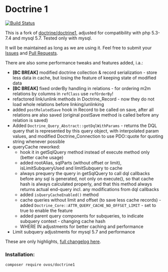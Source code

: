 Doctrine 1
==========

[![Build Status](https://travis-ci.com/ovos/doctrine1.svg?branch=master)](https://travis-ci.com/ovos/doctrine1)

This is a fork of [doctrine/doctrine1](https://github.com/doctrine/doctrine1), adjusted for compatibility with php 5.3-7.4
and mysql 5.7. Tested only with mysql.

It will be maintained as long as we are using it.
Feel free to submit your [Issues](https://github.com/ovos/doctrine1/issues) and [Pull Requests](https://github.com/ovos/doctrine1/pulls).

There are also some performance tweaks and features added, i.a.:
- **[BC BREAK]** modified doctrine collection & record serialization - store less data in cache, but losing the feature of keeping state of modified data
- **[BC BREAK]** fixed orderBy handling in relations - for ordering m2m relations by columns in `refClass` use `refOrderBy`!
- refactored link/unlink methods in Doctrine_Record - now they do not load whole relations before linking/unlinking
- added `postRelatedSave` hook in Record to be called on save, after all relations are also saved (original postSave method is called before any relation is saved)
- Added `Doctrine_Query_Abstract::getDqlWithParams` - returns the DQL query that is represented by this query object, with interpolated param values, and modified Doctrine_Connection to use PDO::quote for quoting string whenever possible
- queryCache reworked:
  - hook it in getSqlQuery method instead of execute method only (better cache usage)
  - added rootAlias, sqlParts (without offset or limit), isLimitSubqueryUsed and limitSubquery to cache
  - always prequery the query in getSqlQuery to call dql callbacks before any sql is generated, not only on execute(), so that cache hash is always calculated properly, and that this method always returns actual end-query incl. any modifications from dql callbacks
  - added `isQueryCacheEnabled()` method
  - cache queries without limit and offset (to save less cache records) - added `Doctrine_Core::ATTR_QUERY_CACHE_NO_OFFSET_LIMIT` - set to true to enable the feature
  - added parent query components for subqueries, to indicate subquery context - changing cache hash
  - WHERE IN adjustments for better caching and performance
- Limit subquery adjustments for mysql 5.7 and performance

These are only highlights, [full changelog here](CHANGELOG.md).


### Installation: 
```
composer require ovos/doctrine1
```
